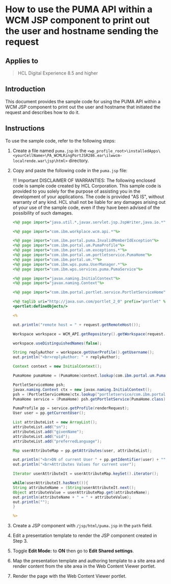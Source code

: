 # How to use the PUMA API within a WCM JSP component to print out the user and hostname sending the request

## Applies to

> HCL Digital Experience 8.5 and higher

## Introduction

This document provides the sample code for using the PUMA API within a WCM JSP component to print out the user and hostname that initiated the request and describes how to do it.

## Instructions

To use the sample code, refer to the following steps:

1. Create a file named `puma.jsp` in the `<wp_profile_root>\installedApps\<yourCellName>\PA_WCMLRingPortJSR286.ear\ilwwcm-localrende.war\jsp\html>` directory.

2. Copy and paste the following code in the `puma.jsp` file:

    !!! Important
        DISCLAIMER OF WARRANTIES:
        The following enclosed code is sample code created by HCL Corporation. This sample code is provided to you solely for the purpose of assisting you in the development of your applications. The code is provided "AS IS", without warranty of any kind. HCL shall not be liable for any damages arising out of your use of the sample code, even if they have been advised of the possibility of such damages.

    ```jsp
    <%@ page import="java.util.*,javax.servlet.jsp.JspWriter,java.io.*"%>

    <%@ page import="com.ibm.workplace.wcm.api.*"%>

    <%@ page import="com.ibm.portal.puma.InvalidMemberIdException"%>
    <%@ page import="com.ibm.portal.um.PumaProfile"%>
    <%@ page import="com.ibm.portal.um.exceptions.*"%>
    <%@ page import="com.ibm.portal.um.portletservice.PumaHome"%>
    <%@ page import="com.ibm.portal.um.*"%>
    <%@ page import="com.ibm.wps.puma.UserManager.*"%>
    <%@ page import="com.ibm.wps.services.puma.PumaService"%>

    <%@ page import="javax.naming.InitialContext"%>
    <%@ page import="javax.naming.Context"%>

    <%@ page import="com.ibm.portal.portlet.service.PortletServiceHome"%>

    <%@ taglib uri="http://java.sun.com/portlet_2_0" prefix="portlet" %>
    <portlet:defineObjects/>

    <%

    out.println("remote host = " + request.getRemoteHost());

    Workspace workspace = WCM_API.getRepository().getWorkspace(request.getUserPrincipal());

    workspace.useDistinguishedNames(false);

    String replyAuthor = workspace.getUserProfile().getUsername();
    out.println("<br>replyAuthor: " + replyAuthor);

    Context context = new InitialContext();

    PumaHome pumaHome = (PumaHome)context.lookup(com.ibm.portal.um.PumaHome.JNDI_NAME);

    PortletServiceHome psh;
    javax.naming.Context ctx = new javax.naming.InitialContext();
    psh = (PortletServiceHome)ctx.lookup("portletservice/com.ibm.portal.um.portletservice.PumaHome");
    PumaHome service = (PumaHome) psh.getPortletService(PumaHome.class);

    PumaProfile pp = service.getProfile(renderRequest);
    User user = pp.getCurrentUser();

    List attributeList = new ArrayList();
    attributeList.add("sn");
    attributeList.add("givenName");
    attributeList.add("uid");
    attributeList.add("preferredLanguage");

    Map userAttributeMap = pp.getAttributes(user, attributeList);

    out.println("<br>DN of current User " + pp.getIdentifier(user) + "");
    out.println("<br>Attributes Values for current user");

    Iterator userAttributeIt = userAttributeMap.keySet().iterator();

    while(userAttributeIt.hasNext()){
    String attributeName = (String)userAttributeIt.next();
    Object attributeValue = userAttributeMap.get(attributeName);
    out.println(attributeName + " = " + attributeValue);
    out.println("");
    }

    %>
    ```

3. Create a JSP component with `/jsp/html/puma.jsp` in the `path` field.

4. Edit a presentation template to render the JSP component created in Step 3.

5. Toggle **Edit Mode:** to **ON** then go to **Edit Shared settings**.

6. Map the presentation template and authoring template to a site area and render content from the site area in the Web Content Viewer portlet.

7. Render the page with the Web Content Viewer portlet.
